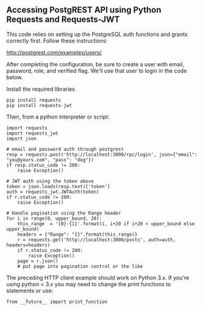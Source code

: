 ## Accessing PostgREST API using Python Requests and Requests-JWT

This code relies on setting up the PostgreSQL auth functions and grants correctly first. Follow these instructions:

http://postgrest.com/examples/users/

After completing the configuration, be sure to create a user with email, password, role, and verified flag. We'll use that user to login in the code below.

Install the required libraries

    pip install requests
    pip install requests-jwt

Then, from a python interpreter or script:

    import requests
    import requests_jwt
    import json

    # email and password auth through postgrest
    resp = requests.post('http://localhost:3000/rpc/login', json={"email": "you@yours.com", "pass": "dog"})
    if resp.status_code != 200:
        raise Exception()

    # JWT auth using the token above
    token = json.loads(resp.text)['token']
    auth = requests_jwt.JWTAuth(token)
    if r.status_code != 200:
        raise Exception()

    # Handle pagination using the Range header
    for i in range(0, upper_bound, 20):
        this_range  = '{0}-{1}'.format(i, i+20 if i+20 < upper_bound else upper_bound)
        headers = {"Range": "{}".format(this_range)}
        r = requests.get('http://localhost:3000/posts', auth=auth, headers=headers)
        if r.status_code != 200:
            raise Exception()
        page = r.json()
        # put page into pagination control or the like

The preceding HTTP client example should work on Python 3.x. If you're using python < 3.x you may need to change the print functions to statements or use:

    from __future__ import print_function
